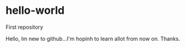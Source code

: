 # hello-world
First repository


Hello, Im new to github...I'm hopinh to learn allot from now on. Thanks. 
